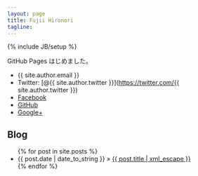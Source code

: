 ```yaml
---
layout: page
title: Fujii Hironori
tagline: 
---
```

{% include JB/setup %}

GitHub Pages はじめました。

* {{ site.author.email }}
* Twitter: [@{{ site.author.twitter }}](https://twitter.com/{{ site.author.twitter }})
* [Facebook](https://www.facebook.com/fujii.hironori)
* [GitHub](https://github.com/fujii)
* [Google+](https://plus.google.com/108766616282956994806)

## Blog

<ul class="posts">
  {% for post in site.posts %}
    <li><span>{{ post.date | date_to_string }}</span> &raquo; <a href="{{ BASE_PATH }}{{ post.url }}">{{ post.title | xml_escape }}</a></li>
  {% endfor %}
</ul>

